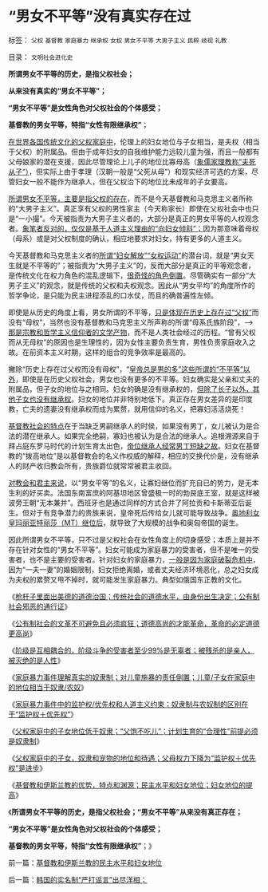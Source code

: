# “男女不平等”没有真实存在过

标签： `父权` `基督教` `家庭暴力` `继承权` `女权` `男女不平等` `大男子主义` `民粹` `歧视` `礼教` 

目录： `文明社会进化史`

**所谓男女不平等的历史，是指父权社会；**

**从来没有真实的“男女不平等”；**

**“男女不平等”是女性角色对父权社会的个体感受；**

**基督教的男女平等，特指“女性有限继承权”**；

[在世界各国传统文化的父权家庭中](../../../2012/4/11/父权家庭中的子女地位低于奴隶.md)，伦理上的妇女地位与子女相当，是夫权（相当于父权）的附属品。但由于成年妇女的自我维护能力远较儿童为强，而且一般都有父母娘家的潜在支援，因此尽管理论上儿子的地位比寡母高（[象儒家理教称“夫死从子”）](../../../2009/3/20/国学儒教精华之等级制度的政治意义.md)，但实际上由于孝理（汉朝一般是“父死从母”）和现实经济可选的方案，尽管妇女一般不能作为继承人，但在父权治下的地位比未成年的子女要高。

[所谓男女不平等，主要是指父权的存在](../../../2012/4/10/美国成功在民主，罗马成功在贤人政治.md)，而不是今天基督教和马克思主义者所称的“大男子主义”。真正享有父权的男性家主（今天称家长）即使在父权社会中也只是“一小撮”。今天被指责为大男子主义者的，大部分是真正的男女平等的人权观念者。[象笔者反对的，仅仅是基于人道主义理由的“向妇女倾斜”；](../../../2011/6/29/基督教的女权运动愚昧落后.md)因为那意味着母权（母系）或是对父权制度的确认，相应地要求对妇女，持有更多的人道主义。

今天基督教和马克思主义者的[所谓“妇女解放”“女权运动”](../../../2011/6/30/民粹不是造就小范围的特权，就是得不偿失.md)的潜台词，就是“男女天生就是不平等的”；被指责为“大男子主义”的，反而大部分是真正的平等观念者，是传统文化在权力角色的混乱逻辑下，[很奇怪的角色倒置](../../../2011/6/30/男女平等和女权运动鼓吹的不平等.md)。尽管确实有一部分“大男子主义”的观念，就是传统的父权和夫权观念。因此从“男女平均”的角度所作的哲学争论，是只能为民主进程添乱的口水仗，而且的确普遍性左倾。

即使是从历史的角度上看，男女所谓的不平等，[只是体现在历史上存在过“父权”](../../../2010/8/9/罗马共和国的制度优势.md)而没有“母权”，当然也没有基督教和马克思主义所声称的所谓“母系氏族阶段”，——>[那是宗教和哲学主义信仰者的文学产物](../../../2009/4/27/从母系氏族观点看社会发展史缺乏科学根据.md)，而不是人类社会经过的历程。“曾有父权而从无母权”的原因也是生理性的，因为女性主要负责生育，男性负责家庭收入之故。在前资本主义时期，这样的组合的竞争效率是最高的。

撇除“历史上存在过父权而没有母权”，“[皇帝总是男的多”这些所谓的“不平等”以外](../../../2010/12/19/“男女搭配，执政不累”的江青，甘地和大将军.md)，即使是在历史父权社会，男女也没有更多的不平等。妇女确实是父亲和丈夫的附属品，但子女的地位与之相同。妇女的确是没有继承权的，[但除了长子以外，其他子女也没有继承权](../../../2011/10/30/中世纪的长子继承权和领土完整.md)。妇女的地位并非特别地低下。真正存在男女差异的是印度教，亡夫的遗妻没有继承权而成为累赘，就用信仰的名义，把寡妇活活烧死！

[基督教社会的特点](../../../2012/4/10/基督教主宰欧洲是民主消失的一千年.md)在于当缺乏男嗣继承人的时侯，如果没有男丁，女儿被认为是合法的潜在继承人。如果完全绝嗣，寡妇也被认为是合法的继承人。追根溯源来自于拜占庭东罗马时代的计划生育太出色，[帝位继承人经常男丁短缺之故](../../../2012/3/31/拜占庭的女权运动，妇女解放和圣母摄政王.md)。妇女在基督教的“拨高地位”是以基督教会的名义作权威的解释，相应的交换代价是，没有继承人的财产收归教会所有，贵族爵位就常常被君主收回。

[对教会和君主来说](../../../2012/1/30/传统国家的存在意义就是社会保障，国家－家族－家庭保障体系.md)，以“男女平等”的名义，让寡妇继位而扩充自已的势力，是无本生利的好买卖。法国东南富庶的阿基坦地区曾盛极一时的勃艮底王室，就是这样被波旁王朝“无本兼并”。西班牙也是通过同样的方式合并了阿拉贡和卡斯蒂亚后诞生。但对于有竞争潜力的贵族来说，皇帝死后传给女儿就可能导致战争。[奥地利女皇玛丽亚特丽莎（MT）继位后](../../../2011/8/21/法国主动进攻，英国被动防守；好死不如赖活着.md)，就导致了大规模的战争和奥匈帝国的诞生。

因此所谓男女不平等，只不过是父权社会在女性角度上的切身感受；本质上是并不存在针对女性的“男女不平等”。妇女可能成为家庭暴力的受害者，但不是唯一的受害者，也不是主要的受害者。针对妇女的家庭暴力，[一般是因为家庭破裂危机中](../../../2012/3/11/进化论中的家庭和阶级，社会分工越细未必越发达.md)，因为“一夫一妻”的婚姻限制，妇女拒绝离婚，或者丈夫经济环境恶化，总之妇女成为夫权的累赘又甩不掉时，就可能发生家庭暴力。典型如俄国东正教的文化。

《[枪杆子里面出美德的道德治国；传统社会的道德水平，由身份出生决定；公有制社会邪恶的通行证](../../../2012/4/9/公有制社会的道德层次由身份决定.md)》

《[公有制社会的文革不可避免且必须疯狂；道德高尚的才能革命，革命的必定道德更高尚](../../../2012/4/9/文革为什么难以避免而且必须疯狂？.md)》

《[阶级是互相耦合的，阶级斗争的受害者至少99%是无辜者；被残杀的是亲人，被灭绝的是人性](../../../2012/4/9/被残杀的亲人，被灭绝的人性.md)》

《[家庭暴力事件理解真实的奴隶制；对儿童施暴的责任倒置；儿童/子女在家庭中的地位相当于奴隶/农奴](../../../2012/4/11/通过家庭暴力理解历史中的奴隶制.md)》

《[家庭暴力事件中的监护权/优先权和人道主义约束；奴隶制与农奴制的区别在于“监护权＋优先权”](../../../2012/4/11/通过家庭暴力理解历史中的奴隶制.md)》

《[父权家庭中的子女地位低于奴隶；“父饱不吃儿”；计划生育的“合理性”前提必须是奴隶制](../../../2012/4/11/父权家庭中的子女地位低于奴隶.md)》

《[父权家庭中的子女，奴隶和宠物的地位和待遇；父母权力下降为“监护权＋优先权”是进步](../../../2012/4/13/父权家庭中的子女，奴隶和宠物的地位和待遇；.md)》

《[基督教和伊斯兰教的优势，特点和渊源；民主水平和妇女地位；妇女地位的提高](../../../2012/4/13/基督教和伊斯兰教的民主水平和妇女地位.md)》

《**所谓男女不平等的历史，是指父权社会；“男女不平等”从来没有真正存在；**

**“男女不平等”是女性角色对父权社会的个体感受；**

**基督教的男女平等，特指“女性有限继承权”**；》



前一篇：[基督教和伊斯兰教的民主水平和妇女地位](../../../2012/4/13/基督教和伊斯兰教的民主水平和妇女地位.md)

后一篇：[韩国的实名制“严打谣言”出尽洋相；](../../../2012/4/13/韩国的实名制“严打谣言”出尽洋相；.md)